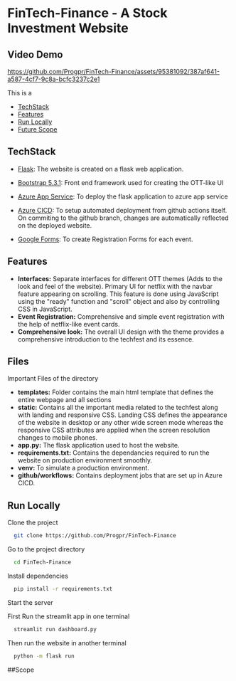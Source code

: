 # FinTech-Finance - A Stock Investment Website

## Video Demo
https://github.com/Progpr/FinTech-Finance/assets/95381092/387af641-a587-4cf7-9c8a-bcfc3237c2e1



This is a

+ [TechStack](#TechStack)
+ [Features](#Features)
+ [Run Locally](#Run-Locally)
+ [Future Scope](#Scope)


## TechStack

+ [Flask](https://flask.palletsprojects.com/en/3.0.x/): The website is created on a flask web application.

+ [Bootstrap 5.3.1](https://getbootstrap.com/docs/5.3/getting-started/introduction/): Front end framework used for creating the OTT-like UI
  
+ [Azure App Service](https://learn.microsoft.com/en-us/azure/app-service/quickstart-python?tabs=flask%2Cwindows%2Cazure-cli%2Cvscode-deploy%2Cdeploy-instructions-azportal%2Cterminal-bash%2Cdeploy-instructions-zip-azcli): To deploy the flask application to azure app service

+ [Azure CICD](https://learn.microsoft.com/en-us/azure/app-service/deploy-azure-pipelines?tabs=yaml): To setup automated deployment from github actions itself. On commiting to the github branch, changes are automatically reflected on the deployed website.

+ [Google Forms](https://www.google.com/forms/about/): To create Registration Forms for each event.
  
## Features
- **Interfaces:** Separate interfaces for different OTT themes (Adds to the look and feel of the website). Primary UI for netflix with the navbar feature appearing on scrolling. This feature is done using JavaScript using the "ready" function and "scroll" object and also by controlling CSS in JavaScript.
- **Event Registration:** Comprehensive and simple event registration with the help of netflix-like event cards.
- **Comprehensive look:** The overall UI design with the theme provides a comprehensive introduction to the techfest and its essence.


## Files
Important Files of the directory

- **templates:** Folder contains the main html template that defines the entire webpage and all sections
- **static:** Contains all the important media related to the techfest along with landing and responsive CSS. Landing CSS defines the appearance of the website in desktop or any other wide screen mode whereas the responsive CSS attributes are applied when the screen resolution changes to mobile phones.
- **app.py:** The flask application used to host the website.
- **requirements.txt:** Contains the dependancies required to run the website on production environment smoothly.
- **venv:** To simulate a production environment.
- **github/workflows:** Contains deployment jobs that are set up in Azure CICD.
  
## Run Locally

Clone the project

```bash
  git clone https://github.com/Progpr/FinTech-Finance
```

Go to the project directory

```bash
  cd FinTech-Finance
```

Install dependencies

```bash
  pip install -r requirements.txt
```

Start the server

First Run the streamlit app in one terminal
```bash
  streamlit run dashboard.py
```
Then run the website in another terminal
```bash
  python -m flask run
```

##Scope


